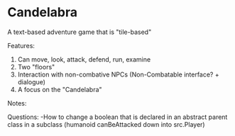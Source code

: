 # Candelabra

A text-based adventure game that is "tile-based"

Features:
1. Can move, look, attack, defend, run, examine
2. Two "floors"
3. Interaction with non-combative NPCs (Non-Combatable interface? + dialogue)
4. A focus on the "Candelabra"


Notes:

Questions:
-How to change a boolean that is declared in an abstract parent class in a subclass (humanoid canBeAttacked down into src.Player)
